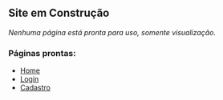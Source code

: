 ## Site em Construção

*Nenhuma página está pronta para uso, somente visualização.*

### Páginas prontas: 
- [Home](https://entrego-loja.netlify.app/")
- [Login](https://entrego-loja.netlify.app/login)
- [Cadastro](https://entrego-loja.netlify.app/cadastro)
